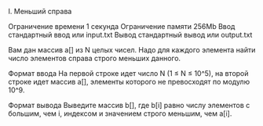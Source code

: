 I. Меньший справа

Ограничение времени	1 секунда
Ограничение памяти	256Mb
Ввод	стандартный ввод или input.txt
Вывод	стандартный вывод или output.txt

Вам дан массив a[] из N целых чисел. Надо для каждого элемента найти число элементов справа строго меньших данного.

Формат ввода
На первой строке идет число N (1 ≤ N ≤ 10^5), на второй строке идет массив a[], элементы которого не превосходят по модулю 10^9.

Формат вывода
Выведите массив b[], где b[i] равно числу элементов с большим, чем i, индексом и значением строго меньшим, чем a[i].